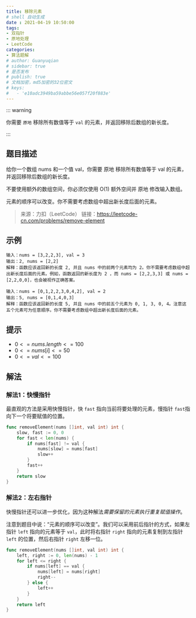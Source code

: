```yaml
---
title: 移除元素
# shell 自动生成
date : 2021-04-19 10:50:00
tags:
- 双指针
- 原地处理
- LeetCode
categories:
- 算法题解
# author: Guanyuqian
# sidebar: true
# 是否发布
# publish: true
# 文档加密，md5加密的32位密文
# keys:
# 	- 'e10adc3949ba59abbe56e057f20f883e'
---
```


::: warning

你需要 `原地` 移除所有数值等于 `val` 的元素，并返回移除后数组的新长度。

:::

<!-- more -->

## 题目描述

给你一个数组 nums 和一个值 val，你需要 原地 移除所有数值等于 val 的元素，并返回移除后数组的新长度。

不要使用额外的数组空间，你必须仅使用 O(1) 额外空间并 原地 修改输入数组。

元素的顺序可以改变。你不需要考虑数组中超出新长度后面的元素。

> 来源：力扣（LeetCode）
链接：https://leetcode-cn.com/problems/remove-element

## 示例

```
输入：nums = [3,2,2,3], val = 3
输出：2, nums = [2,2]
解释：函数应该返回新的长度 2, 并且 nums 中的前两个元素均为 2。你不需要考虑数组中超出新长度后面的元素。例如，函数返回的新长度为 2 ，而 nums = [2,2,3,3] 或 nums = [2,2,0,0]，也会被视作正确答案。

输入：nums = [0,1,2,2,3,0,4,2], val = 2
输出：5, nums = [0,1,4,0,3]
解释：函数应该返回新的长度 5, 并且 nums 中的前五个元素为 0, 1, 3, 0, 4。注意这五个元素可为任意顺序。你不需要考虑数组中超出新长度后面的元素。
```

## 提示

- $0 <= nums.length <= 100$
- $0 <= nums[i] <= 50$
- $0 <= val <= 100$


## 解法

### 解法1：快慢指针

最直观的方法是采用快慢指针，快 `fast` 指向当前将要处理的元素，慢指针 `fast`指向下一个将要赋值的位置。


```go
func removeElement(nums []int, val int) int {
    slow, fast := 0, 0
    for fast < len(nums) {
        if nums[fast] != val {
            nums[slow] = nums[fast]
            slow++
        }
        fast++
    }
    return slow
}
```

### 解法2：左右指针

快慢指针还可以进一步优化，因为这种解法*需要保留的元素执行重复赋值操作*。

注意到题目中说：“元素的顺序可以改变”。我们可以采用前后指针的方式，如果左指针 `left` 指向的元素等于 `val`，此时将右指针 `right` 指向的元素复制到左指针 `left` 的位置，然后右指针 `right` 左移一位。

```go
func removeElement(nums []int, val int) int {
    left, right := 0, len(nums) - 1
    for left <= right {
        if nums[left] == val {
            nums[left] = nums[right]
            right--
        } else {
            left++
        }
    }
    return left
}
```